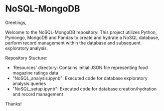 # NoSQL-MongoDB

Greetings,

Welcome to the NoSQL-MongoDB repository! This project utilizes Python, Pymongo, MongoDB and Pandas to create and hydrate a NoSQL database, perform record management within the database and subsequent exploratory analysis.

Repository Stucture:

- 'Resources' directory: Contains initial JSON file representing food magazine ratings data
- "NoSQL_analysis.ipynb": Executed code for database exploratory analysis queries
- "NoSQL_setup.ipynb": Executed code for database creation/hydration and record management

Thanks!
